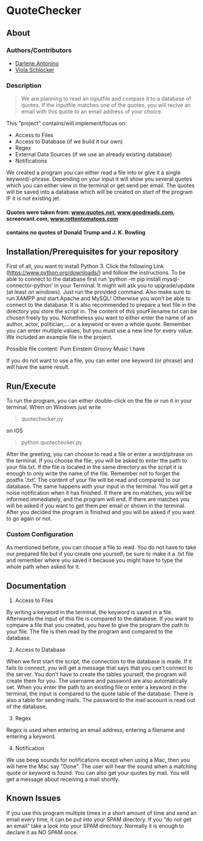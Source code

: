 # QuoteChecker

## About
### Authors/Contributors
* [Darlene Antonino](mailto:darlene.antonino@edu.fh-joanneum.at)
* [Viola Schlocker](mailto:viola.schlocker@edu.fh-joanneum.at)

### Description
> We are planning to read an inputfile and compare it to a database of quotes. If the inputfile matches one of the quotes, you will recive an email with this quote to an email address of your choice.


This "project" contains/will implement/focus on:
* Access to Files
* Access to Database (if we build it our own)
* Regex
* External Data Sources (if we use an already existing database)
* Notifications

We created a program you can either read a file into or give it a single keyword/-phrase. Depending on your input it will show you several quotes which you can either view in the terminal or get send per email. The quotes will be saved into a database which will be created on start of the program IF it is not existing jet.

#### Quotes were taken from: www.quotes.net, www.goodreads.com, screenrant.com, www.rottentomatoes.com
#### contains no quotes of Donald Trump and J. K. Rowling


## Installation/Prerequisites for your repository

First of all, you want to install Python 3. Click the following Link (https://www.python.org/downloads/) and follow the instructions. 
To be able to connect to the database first run ‘python -m pip install mysql-connector-python’ in your Terminal. It might will ask you to upgrade/update (at least on windows). Just run the provided command.
Also make sure to run XAMPP and start Apache and MySQL! Otherwise you won’t be able to connect to the database.
It is also recommended to prepare a text file in the directory you store the script in. The content of this yourFilename.txt can be chosen freely by you. Nonetheless you want to either enter the name of an author, actor, politician,… or a keyword or even a whole quote. Remember you can enter multiple values, but you must use a new line for every value. We included an example file in the project.

Possible file content:
Pum
Einstein
Groovy
Music
I have

If you do not want to use a file, you can enter one keyword (or phrase) and will have the same result.


## Run/Execute

To run the program, you can either double-click on the file or run it in your terminal. When on Windows just write 

> quotechecker.py

on iOS 

> python quotechecker.py

After the greeting, you can choose to read a file or enter a word/phrase on the terminal.
If you choose the file, you will be asked to enter the path to your file.txt. If the file is located in the same directory as the script it is enough to only write the name of the file. Remember not to forget the postfix ‘.txt’.
The content of your file will be read and compared to our database. The same happens with your input in the terminal. You will get a noise notification when it has finished. If there are no matches, you will be informed immediately, and the program will end. If there are matches you will be asked if you want to get them per email or shown in the terminal. After you decided the program is finished and you will be asked if you want to go again or not.


### Custom Configuration

As mentioned before, you can choose a file to read. You do not have to take our prepared file but if you create one yourself, be sure to make it a .txt file and remember where you saved it because you might have to type the whole path when asked for it.


## Documentation

1.	Access to Files

By writing a keyword in the terminal, the keyword is saved in a file. Afterwards the input of this file is compared to the database. If you want to compare a file that you created, you have to give the program the path to your file. The file is then read by the program and compared to the database.

2.	Access to Database

When we first start the script, the connection to the database is made. If it fails to connect, you will get a message that says that you can't connect to the server. You don't have to create the tables yourself, the program will create them for you. The username and password are also automatically set.
When you enter the path to an existing file or enter a keyword in the terminal, the input is compared to the quote table of the database. 
There is also a table for sending mails. The password to the mail account is read out of the database.

3.	Regex

Regex is used when entering an email address, entering a filename and entering a keyword.

4.	Notification

We use beep sounds for notifications except when using a Mac, then you will here the Mac say "Done". The user will hear the sound when a matching quote or keyword is found. 
You can also get your quotes by mail. You will get a message about receiving a mail shortly.

## Known Issues

If you use this program multiple times in a short amount of time and send an email every time, it can be put into your SPAM directory. If you “do not get an email” take a look into your SPAM directory. Normally it is enough to declare it as NO SPAM once.

